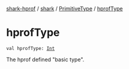 [shark-hprof](../../index.md) / [shark](../index.md) / [PrimitiveType](index.md) / [hprofType](./hprof-type.md)

# hprofType

`val hprofType: `[`Int`](https://kotlinlang.org/api/latest/jvm/stdlib/kotlin/-int/index.html)

The hprof defined "basic type".

